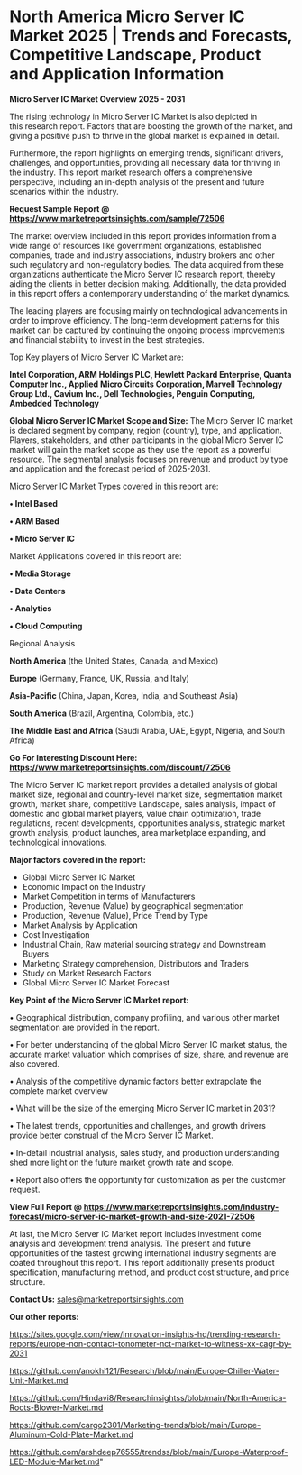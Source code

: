 # North America Micro Server IC Market 2025 | Trends and Forecasts, Competitive Landscape, Product and Application Information

<Strong> Micro Server IC Market Overview 2025 - 2031</strong>

The rising technology in Micro Server IC Market is also depicted in this research report. Factors that are boosting the growth of the market, and giving a positive push to thrive in the global market is explained in detail.

Furthermore, the report highlights on emerging trends, significant drivers, challenges, and opportunities, providing all necessary data for thriving in the industry. This report market research offers a comprehensive perspective, including an in-depth analysis of the present and future scenarios within the industry.

<strong>Request Sample Report @ <a href=https://www.marketreportsinsights.com/sample/72506>https://www.marketreportsinsights.com/sample/72506</a></strong>

The market overview included in this report provides information from a wide range of resources like government organizations, established companies, trade and industry associations, industry brokers and other such regulatory and non-regulatory bodies. The data acquired from these organizations authenticate the Micro Server IC research report, thereby aiding the clients in better decision making. Additionally, the data provided in this report offers a contemporary understanding of the market dynamics.

The leading players are focusing mainly on technological advancements in order to improve efficiency. The long-term development patterns for this market can be captured by continuing the ongoing process improvements and financial stability to invest in the best strategies.

Top Key players of Micro Server IC Market are:

<strong>Intel Corporation, ARM Holdings PLC, Hewlett Packard Enterprise, Quanta Computer Inc., Applied Micro Circuits Corporation, Marvell Technology Group Ltd., Cavium Inc., Dell Technologies, Penguin Computing, Ambedded Technology</strong>

<strong><b>Global Micro Server IC Market Scope and Size:</b></strong>
The Micro Server IC market is declared segment by company, region (country), type, and application. Players, stakeholders, and other participants in the global Micro Server IC market will gain the market scope as they use the report as a powerful resource. The segmental analysis focuses on revenue and product by type and application and the forecast period of 2025-2031.

Micro Server IC Market Types covered in this report are:

<strong>• Intel Based

• ARM Based

• Micro Server IC</strong>

Market Applications covered in this report are:

<strong>• Media Storage

• Data Centers

• Analytics

• Cloud Computing</strong> 

Regional Analysis

<strong>North America</strong> (the United States, Canada, and Mexico)

<strong>Europe</strong> (Germany, France, UK, Russia, and Italy)

<strong>Asia-Pacific</strong> (China, Japan, Korea, India, and Southeast Asia)

<strong>South America</strong> (Brazil, Argentina, Colombia, etc.)

<strong>The Middle East and Africa</strong> (Saudi Arabia, UAE, Egypt, Nigeria, and South Africa)

<strong>Go For Interesting Discount Here: <a href=https://www.marketreportsinsights.com/discount/72506>https://www.marketreportsinsights.com/discount/72506</a></strong>

The Micro Server IC market report provides a detailed analysis of global market size, regional and country-level market size, segmentation market growth, market share, competitive Landscape, sales analysis, impact of domestic and global market players, value chain optimization, trade regulations, recent developments, opportunities analysis, strategic market growth analysis, product launches, area marketplace expanding, and technological innovations.

<strong><b>Major factors covered in the report:</b></strong>
<ul>
  <li>Global Micro Server IC Market </li>
  <li>Economic Impact on the Industry</li>
  <li>Market Competition in terms of Manufacturers</li>
  <li>Production, Revenue (Value) by geographical segmentation</li>
  <li>Production, Revenue (Value), Price Trend by Type</li>
  <li>Market Analysis by Application</li>
  <li>Cost Investigation</li>
  <li>Industrial Chain, Raw material sourcing strategy and Downstream Buyers</li>
  <li>Marketing Strategy comprehension, Distributors and Traders</li>
  <li>Study on Market Research Factors</li>
  <li>Global Micro Server IC Market Forecast</li>
</ul>

<strong><b>Key Point of the Micro Server IC Market report:</b></strong>

• Geographical distribution, company profiling, and various other market segmentation are provided in the report.

• For better understanding of the global Micro Server IC market status, the accurate market valuation which comprises of size, share, and revenue are also covered.

• Analysis of the competitive dynamic factors better extrapolate the complete market overview

• What will be the size of the emerging Micro Server IC market in 2031?

• The latest trends, opportunities and challenges, and growth drivers provide better construal of the Micro Server IC Market.

• In-detail industrial analysis, sales study, and production understanding shed more light on the future market growth rate and scope.

• Report also offers the opportunity for customization as per the customer request.

<strong><b>View Full Report @ <a href=https://www.marketreportsinsights.com/industry-forecast/micro-server-ic-market-growth-and-size-2021-72506>https://www.marketreportsinsights.com/industry-forecast/micro-server-ic-market-growth-and-size-2021-72506</a></b></strong>


At last, the Micro Server IC Market report includes investment come analysis and development trend analysis. The present and future opportunities of the fastest growing international industry segments are coated throughout this report. This report additionally presents product specification, manufacturing method, and product cost structure, and price structure.

<strong>Contact Us:</strong>
sales@marketreportsinsights.com

<strong>Our other reports:</strong>

<a href=https://sites.google.com/view/innovation-insights-hq/trending-research-reports/europe-non-contact-tonometer-nct-market-to-witness-xx-cagr-by-2031>https://sites.google.com/view/innovation-insights-hq/trending-research-reports/europe-non-contact-tonometer-nct-market-to-witness-xx-cagr-by-2031</a>

<a href=https://github.com/anokhi121/Research/blob/main/Europe-Chiller-Water-Unit-Market.md>https://github.com/anokhi121/Research/blob/main/Europe-Chiller-Water-Unit-Market.md</a>

<a href=https://github.com/Hindavi8/Researchinsightss/blob/main/North-America-Roots-Blower-Market.md>https://github.com/Hindavi8/Researchinsightss/blob/main/North-America-Roots-Blower-Market.md</a>

<a href=https://github.com/cargo2301/Marketing-trends/blob/main/Europe-Aluminum-Cold-Plate-Market.md>https://github.com/cargo2301/Marketing-trends/blob/main/Europe-Aluminum-Cold-Plate-Market.md</a>

<a href=https://github.com/arshdeep76555/trendss/blob/main/Europe-Waterproof-LED-Module-Market.md>https://github.com/arshdeep76555/trendss/blob/main/Europe-Waterproof-LED-Module-Market.md</a>"
